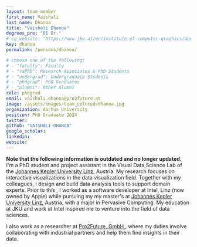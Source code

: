 ```yaml
---
layout: team-member
first_name: Vaishali
last_name: Dhanoa
title: "Vaishali Dhanoa"
degrees_pre: "DI Dr."
# cg_website: "https://www.jku.at/en/institute-of-computer-graphics/about-us/team/klaus-eckelt/" #remove to show person directly on data-vis page
key: dhanoa
permalink: /persons/dhanoa/

# choose one of the following: 
# - "faculty": Faculty
# - "raPhD": Research Associates & PhD Students
# - "undergrad": Undergraduate Students
# - "phdgrad": PhD Graduates
# - "alumni": Other Alumni
role: phdgrad
email: vaishali.dhanoa@pro2future.at
image: /assets/images/team_colored/dhanoa.jpg
organization: Aarhus University
position: PhD Graduate 2024
twitter:
github: "VAISHALI-DHANOA"
google_scholar:
linkedin:
website:
---
```


<p>
  <b>Note that the following information is outdated and no longer updated.</b><br />I'm a PhD student and project assistant in the Visual Data Science Lab of the <a href="https://www.jku.at/en/">Johannes Kepler University Linz</a>, Austria.
  My research focuses on interactive visualizations in the data visualization field. Together with my colleagues, I design and build data analysis tools to support domain experts.
  Prior to this , I worked as a software developer at Intel, Linz (now owned by Apple) while pursuing my my master's at <a href="https://www.jku.at/en/">Johannes Kepler University Linz</a>, Austria, with a major in Pervasive Computing. My education at JKU and work at Intel inspired me to venture into the field of data sciences.
</p>
<p>
 I also work as a researcher at <a href = "https://pro2future.at/about-us-de/"> Pro2Future, GmbH </a>, where my duties involve collaborating with industrial partners and help them find insights in their data.
</p>